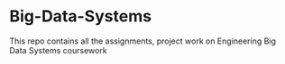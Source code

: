 # Big-Data-Systems
This repo contains all the assignments, project work on Engineering Big Data Systems coursework
